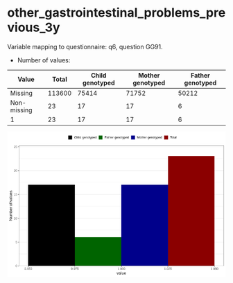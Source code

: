 # other_gastrointestinal_problems_previous_3y
Variable mapping to questionnaire: q6, question GG91.
- Number of values:

| Value | Total | Child genotyped | Mother genotyped | Father genotyped |
| ----- | ----- | --------------- | ---------------- | ---------------- |
| Missing | 113600 | 75414 | 71752 | 50212 |
| Non-missing | 23 | 17 | 17 | 6 |
| 1 | 23 | 17 | 17 | 6 |



![](other_gastrointestinal_problems_previous_3y_n.png)



